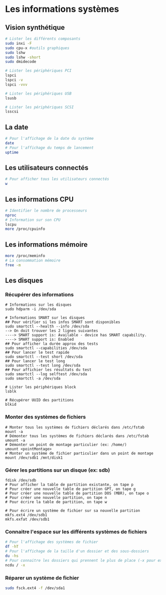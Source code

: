 # Les informations systèmes



## Vision synthétique

```bash
# Lister les différents composants
sudo inxi -F
sudo cpu-x #outils graphiques
sudo lshw
sudo lshw -short
sudo dmidecode

# Lister les périphériques PCI
lspci
lspci -v
lspci -vvv

# Lister les périphériques USB
lsusb

# Lister les périphériques SCSI
lsscsi
```



## La date

```bash
# Pour l'affichage de la date du système
date
# Pour l'affichage du temps de lancement
uptime
```



## Les utilisateurs connectés

```bash
# Pour afficher tous les utilisateurs connectés
w
```



## Les informations CPU

```bash
# Identifier le nombre de processeurs
nproc
# Information sur son CPU
lscpu
more /proc/cpuinfo
```



## Les informations mémoire

```bash
more /proc/meminfo
# La consommation mémoire
free -m
```



## Les disques

### Récupérer des informations 

```shell
# Informations sur les disques
sudo hdparm -i /dev/sda

# Informations SMART sur les disques
## Pour vérifier si les infos SMART sont disponibles
sudo smartctl --health --info /dev/sda
--> On doit trouver les 2 lignes suivantes
----> SMART support is: Available - device has SMART capability.
----> SMART support is: Enabled
## Pour afficher la durée approx des tests
sudo smartctl --capabilities /dev/sda
## Pour lancer le test rapide
sudo smartctl --test short /dev/sda
## Pour lancer le test long
sudo smartctl --test long /dev/sda
## Pour affichier les résultats du test
sudo smartctl --log selftest /dev/sda
sudo smartctl -a /dev/sda

# Lister les périphériques block
lsblk

# Récupérer UUID des partitions
blkid
```

### Monter des systèmes de fichiers

```shell
# Monter tous les systèmes de fichiers déclarés dans /etc/fstab
mount -a
# Démonter tous les systèmes de fichiers déclarés dans /etc/fstab
umount -a
# Démonter un point de montage particulier (ex: /home/)
umount <pointMontage>
# Monter un système de fichier particulier dans un point de montage
mount /dev/sdb1 /mnt/disk1
```

### Gérer les partitions sur un disque (ex: sdb)

```shell
fdisk /dev/sdb
# Pour afficher la table de partition existante, on tape p
# Pour créer une nouvelle table de partition GPT, on tape g
# Pour créer une nouvelle table de partition DOS (MBR), on tape o
# Pour créer une nouvelle partition, on tape n
# Pour écrire la table de partition, on tape w

# Pour écrire un système de fichier sur sa nouvelle partition
mkfs.ext4 /dev/sdb1
mkfs.exfat /dev/sdb1
```

### Connaitre l'espace sur les différents systèmes de fichiers

```bash
# Pour l'affichage des systèmes de fichier
df -hT
# Pour l'affichage de la taille d'un dossier et des sous-dossiers
du -hs
# Pour connaitre les dossiers qui prennent le plus de place (-x pour exclure les répertoires réseaux)
ncdu / -x
```

### Réparer un système de fichier

```bash
sudo fsck.ext4 -f /dev/sda1
```

